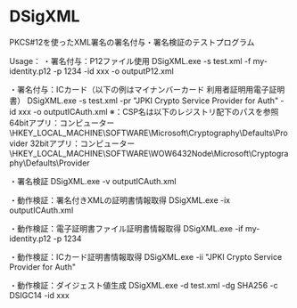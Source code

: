 # DSigXML
PKCS#12を使ったXML署名の署名付与・署名検証のテストプログラム

Usage：
・署名付与：P12ファイル使用
DSigXML.exe -s test.xml -f my-identity.p12 -p 1234 -id xxx -o outputP12.xml

・署名付与：ICカード（以下の例はマイナンバーカード 利用者証明用電子証明書）
DSigXML.exe -s test.xml -pr "JPKI Crypto Service Provider for Auth" -id xxx -o outputICAuth.xml
	※：CSP名は以下のレジストリ配下のパスを参照
		64bitアプリ：コンピューター\HKEY_LOCAL_MACHINE\SOFTWARE\Microsoft\Cryptography\Defaults\Provider
		32bitアプリ：コンピューター\HKEY_LOCAL_MACHINE\SOFTWARE\WOW6432Node\Microsoft\Cryptography\Defaults\Provider

・署名検証
DSigXML.exe -v outputICAuth.xml

・動作検証：署名付きXMLの証明書情報取得
DSigXML.exe -ix outputICAuth.xml

・動作検証：電子証明書ファイル証明書情報取得
DSigXML.exe -if my-identity.p12 -p 1234

・動作検証：ICカード証明書情報取得
DSigXML.exe -ii "JPKI Crypto Service Provider for Auth"

・動作検証：ダイジェスト値生成
DSigXML.exe -d test.xml -dg SHA256 -c DSIGC14 -id xxx
